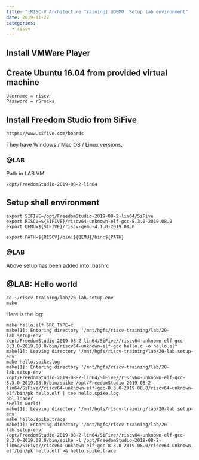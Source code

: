 ```yaml
---
title: "[RISC-V Architecture Training] @DEMO: Setup lab environment"
date: 2019-11-27
categories:
  - riscv
---
```



## Install VMWare Player


## Create Ubuntu 16.04 from provided virtual machine

```
Username = riscv
Password = r5rocks
```


## Install Freedom Studio from SiFive

```
https://www.sifive.com/boards
```

They have Windows / Mac OS / Linux versions.

### @LAB

Path in LAB VM

```
/opt/FreedomStudio-2019-08-2-lin64
```


## Setup shell environment

```
export SIFIVE=/opt/FreedomStudio-2019-08-2-lin64/SiFive
export RISCV=${SIFIVE}/riscv64-unknown-elf-gcc-8.3.0-2019.08.0
export QEMU=${SIFIVE}/riscv-qemu-4.1.0-2019.08.0

export PATH=${RISCV}/bin:${QEMU}/bin:${PATH}
```

### @LAB

Above setup has been added into .bashrc


## @LAB: Hello world

```
cd ~/riscv-training/lab/20-lab.setup-env
make
```

Here is the log:

```
make hello.elf SRC_TYPE=c
make[1]: Entering directory '/mnt/hgfs/riscv-training/lab/20-lab.setup-env'
/opt/FreedomStudio-2019-08-2-lin64/SiFive//riscv64-unknown-elf-gcc-8.3.0-2019.08.0/bin/riscv64-unknown-elf-gcc hello.c -o hello.elf
make[1]: Leaving directory '/mnt/hgfs/riscv-training/lab/20-lab.setup-env'
make hello.spike.log
make[1]: Entering directory '/mnt/hgfs/riscv-training/lab/20-lab.setup-env'
/opt/FreedomStudio-2019-08-2-lin64/SiFive//riscv64-unknown-elf-gcc-8.3.0-2019.08.0/bin/spike /opt/FreedomStudio-2019-08-2-lin64/SiFive//riscv64-unknown-elf-gcc-8.3.0-2019.08.0/riscv64-unknown-elf/bin/pk hello.elf | tee hello.spike.log
bbl loader
*Hello world!
make[1]: Leaving directory '/mnt/hgfs/riscv-training/lab/20-lab.setup-env'
make hello.spike.trace
make[1]: Entering directory '/mnt/hgfs/riscv-training/lab/20-lab.setup-env'
/opt/FreedomStudio-2019-08-2-lin64/SiFive//riscv64-unknown-elf-gcc-8.3.0-2019.08.0/bin/spike -l /opt/FreedomStudio-2019-08-2-lin64/SiFive//riscv64-unknown-elf-gcc-8.3.0-2019.08.0/riscv64-unknown-elf/bin/pk hello.elf >& hello.spike.trace
```


